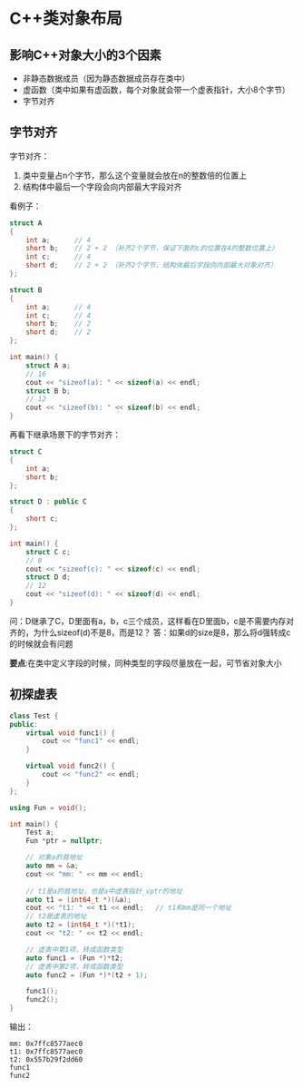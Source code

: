 # C++类对象布局

## 影响C++对象大小的3个因素
* 非静态数据成员（因为静态数据成员存在类中）
* 虚函数（类中如果有虚函数，每个对象就会带一个虚表指针，大小8个字节）
* 字节对齐

## 字节对齐
字节对齐：
1. 类中变量占n个字节，那么这个变量就会放在n的整数倍的位置上
2. 结构体中最后一个字段会向内部最大字段对齐

看例子：
```C++
struct A 
{
    int a;      // 4
    short b;    // 2 + 2 （补齐2个字节，保证下面的c的位置在4的整数位置上）
    int c;      // 4
    short d;    // 2 + 2 （补齐2个字节，结构体最后字段向内部最大对象对齐）
};

struct B
{
    int a;      // 4
    int c;      // 4
    short b;    // 2
    short d;    // 2
};

int main() {
    struct A a;
    // 16
    cout << "sizeof(a): " << sizeof(a) << endl;
    struct B b;
    // 12
    cout << "sizeof(b): " << sizeof(b) << endl;
}
```
再看下继承场景下的字节对齐：
```C++
struct C 
{
    int a;
    short b; 
};

struct D : public C
{
    short c;
};

int main() {
    struct C c;
    // 8
    cout << "sizeof(c): " << sizeof(c) << endl;
    struct D d;
    // 12
    cout << "sizeof(d): " << sizeof(d) << endl;
}
```
问：D继承了C，D里面有a，b，c三个成员，这样看在D里面b，c是不需要内存对齐的，为什么sizeof(d)不是8，而是12？
答：如果d的size是8，那么将d强转成c的时候就会有问题<br>

**要点**:在类中定义字段的时候，同种类型的字段尽量放在一起，可节省对象大小

## 初探虚表
```C++
class Test {
public:
    virtual void func1() {
        cout << "func1" << endl;
    }

    virtual void func2() {
        cout << "func2" << endl;
    }
};

using Fun = void();

int main() {
    Test a;
    Fun *ptr = nullptr;

    // 对象a的首地址
    auto mm = &a;
    cout << "mm: " << mm << endl;
    
    // t1是a的首地址，也是a中虚表指针_vptr的地址
    auto t1 = (int64_t *)(&a);
    cout << "t1: " << t1 << endl;   // t1和mm是同一个地址
    // t2是虚表的地址
    auto t2 = (int64_t *)(*t1);
    cout << "t2: " << t2 << endl;

    // 虚表中第1项，转成函数类型
    auto func1 = (Fun *)*t2;
    // 虚表中第2项，转成函数类型
    auto func2 = (Fun *)*(t2 + 1);

    func1();
    func2();
}
```
输出：
```
mm: 0x7ffc8577aec0
t1: 0x7ffc8577aec0
t2: 0x557b29f2dd60
func1
func2
```
